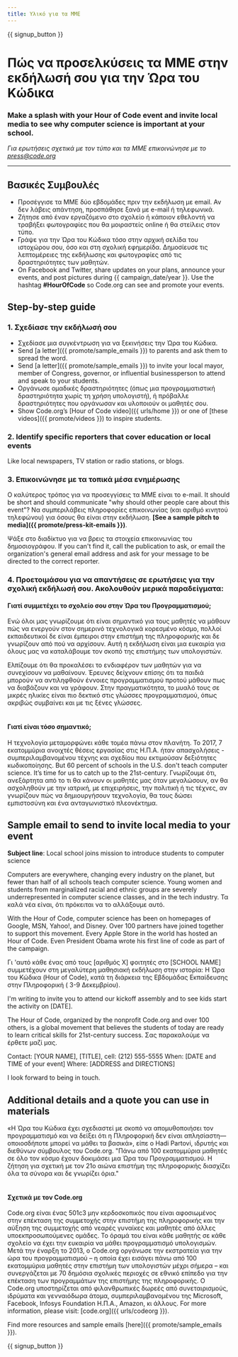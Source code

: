 ```yaml
---
title: Υλικό για τα ΜΜΕ
---
```


{{ signup_button }}

# Πώς να προσελκύσεις τα ΜΜΕ στην εκδήλωσή σου για την Ώρα του Κώδικα

### Make a splash with your Hour of Code event and invite local media to see why computer science is important at your school.

*Για ερωτήσεις σχετικά με τον τύπο και τα ΜΜΕ επικοινώνησε με το <press@code.org>*

* * *

## Βασικές Συμβουλές

- Προσέγγισε τα ΜΜΕ δύο εβδομάδες πριν την εκδήλωση με email. Αν δεν λάβεις απάντηση, προσπάθησε ξανά με e-mail ή τηλεφωνικά.
- Ζήτησε από έναν εργαζόμενο στο σχολείο ή κάποιον εθελοντή να τραβήξει φωτογραφίες που θα μοιραστείς online ή θα στείλεις στον τύπο.
- Γράψε για την Ώρα του Κώδικα τόσο στην αρχική σελίδα του ιστοχώρου σου, όσο και στη σχολική εφημερίδα. Δημοσίευσε τις λεπτομέρειες της εκδήλωσης και φωτογραφίες από τις δραστηριότητες των μαθητών.
- On Facebook and Twitter, share updates on your plans, announce your events, and post pictures during {{ campaign_date/year }}. Use the hashtag **#HourOfCode** so Code.org can see and promote your events.

## Step-by-step guide

### 1. Σχεδίασε την εκδήλωσή σου

- Σχεδίασε μια συγκέντρωση για να ξεκινήσεις την Ώρα του Κώδικα.
- Send [a letter]({{ promote/sample_emails }}) to parents and ask them to spread the word.
- Send [a letter]({{ promote/sample_emails }}) to invite your local mayor, member of Congress, governor, or influential businessperson to attend and speak to your students.
- Οργάνωσε ομαδικές δραστηριότητες (όπως μια προγραμματιστική δραστηριότητα χωρίς τη χρήση υπολογιστή), ή πρόβαλλε δραστηριότητες που οργάνωσαν και υλοποιούν οι μαθητές σου.
- Show Code.org’s [Hour of Code video]({{ urls/home }}) or one of [these videos]({{ promote/videos }}) to inspire students. <br />

### 2. Identify specific reporters that cover education or local events

Like local newspapers, TV station or radio stations, or blogs. <br />

### 3. Επικοινώνησε με τα τοπικά μέσα ενημέρωσης

Ο καλύτερος τρόπος για να προσεγγίσεις τα ΜΜΕ είναι το e-mail. It should be short and should communicate "why should other people care about this event"? Να συμπεριλάβεις πληροφορίες επικοινωνίας (και αριθμό κινητού τηλεφώνου) για όσους θα είναι στην εκδήλωση. **[See a sample pitch to media]({{ promote/press-kit-emails }})**.

Ψάξε στο διαδίκτυο για να βρεις τα στοιχεία επικοινωνίας του δημοσιογράφου. If you can't find it, call the publication to ask, or email the organization's general email address and ask for your message to be directed to the correct reporter. <br />

### 4. Προετοιμάσου για να απαντήσεις σε ερωτήσεις για την σχολική εκδήλωσή σου. Ακολουθούν μερικά παραδείγματα:

#### Γιατί συμμετέχει το σχολείο σου στην Ώρα του Προγραμματισμού;

Ενώ όλοι μας γνωρίζουμε ότι είναι σημαντικό για τους μαθητές να μάθουν πώς να ενεργούν στον σημερινό τεχνολογικά κορεσμένο κόσμο, πολλοί εκπαιδευτικοί δε είναι έμπειροι στην επιστήμη της πληροφορικής και δε γνωρίζουν από πού να αρχίσουν. Αυτή η εκδήλωση είναι μια ευκαιρία για όλους μας να καταλάβουμε τον σκοπό της επιστήμης των υπολογιστών.

Ελπίζουμε ότι θα προκαλέσει το ενδιαφέρον των μαθητών για να συνεχίσουν να μαθαίνουν. Έρευνες δείχνουν επίσης ότι τα παιδιά μπορούν να αντιληφθούν έννοιες προγραμματισμού προτού μάθουν πως να διαβάζουν και να γράφουν. Στην πραγματικότητα, το μυαλό τους σε μικρές ηλικίες είναι πιο δεκτικό στις γλώσσες προγραμματισμού, όπως ακριβώς συμβαίνει και με τις ξένες γλώσσες. <br /> <br />

#### Γιατί είναι τόσο σημαντικό;

Η τεχνολογία μεταμορφώνει κάθε τομέα πάνω στον πλανήτη. Το 2017, 7 εκατομμύρια ανοιχτές θέσεις εργασίας στις Η.Π.Α. ήταν απασχολήσεις - συμπεριλαμβανομένου τέχνης και σχεδίου που εκτιμούσαν δεξιότητες κωδικοποίησης. But 60 percent of schools in the U.S. don't teach computer science. It’s time for us to catch up to the 21st-century. Γνωρίζουμε ότι, ανεξάρτητα από το τι θα κάνουν οι μαθητές μας όταν μεγαλώσουν, αν θα ασχοληθούν με την ιατρική, με επιχειρήσεις, την πολιτική ή τις τέχνες, αν γνωρίζουν πώς να δημιουργήσουν τεχνολογία, θα τους δώσει εμπιστοσύνη και ένα ανταγωνιστικό πλεονέκτημα. <br />

<a id="sample-emails"></a>

## Sample email to send to invite local media to your event

**Subject line**: Local school joins mission to introduce students to computer science

Computers are everywhere, changing every industry on the planet, but fewer than half of all schools teach computer science. Young women and students from marginalized racial and ethnic groups are severely underrepresented in computer science classes, and in the tech industry. Τα καλά νέα είναι, ότι πρόκειται να το αλλάξουμε αυτό.

With the Hour of Code, computer science has been on homepages of Google, MSN, Yahoo!, and Disney. Over 100 partners have joined together to support this movement. Every Apple Store in the world has hosted an Hour of Code. Even President Obama wrote his first line of code as part of the campaign.

Γι 'αυτό κάθε ένας από τους [αριθμός X] φοιτητές στο [SCHOOL NAME] συμμετέχουν στη μεγαλύτερη μαθησιακή εκδήλωση στην ιστορία: Η Ώρα του Κώδικα (Hour of Code), κατά τη διάρκεια της Εβδομάδας Εκπαίδευσης στην Πληροφορική ( 3-9 Δεκεμβρίου).

I'm writing to invite you to attend our kickoff assembly and to see kids start the activity on [DATE].

The Hour of Code, organized by the nonprofit Code.org and over 100 others, is a global movement that believes the students of today are ready to learn critical skills for 21st-century success. Σας παρακαλούμε να έρθετε μαζί μας.

Contact: [YOUR NAME], [TITLE], cell: (212) 555-5555 When: [DATE and TIME of your event] Where: [ADDRESS and DIRECTIONS]

I look forward to being in touch. <br />

## Additional details and a quote you can use in materials

«Η Ώρα του Κώδικα έχει σχεδιαστεί με σκοπό να απομυθοποιήσει τον προγραμματισμό και να δείξει ότι η Πληροφορική δεν είναι απλησίαστη—οποιοσδήποτε μπορεί να μάθει τα βασικά», είπε ο Hadi Partovi, ιδρυτής και διεθύνων σύμβουλος του Code.org. "Πάνω από 100 εκατομμύρια μαθητές σε όλο τον κόσμο έχουν δοκιμάσει μια Ώρα του Προγραμματισμού. Η ζήτηση για σχετική με τον 21ο αιώνα επιστήμη της πληροφορικής διασχίζει όλα τα σύνορα και δε γνωρίζει όρια." <br /> <br />

#### Σχετικά με τον Code.org

Code.org είναι ένας 501c3 μην κερδοσκοπικός που είναι αφοσιωμένος στην επέκταση της συμμετοχής στην επιστήμη της πληροφορικής και την αύξηση της συμμετοχής από νεαρές γυναίκες και μαθητές από άλλες υποεκπροσωπούμενες ομάδες. Το όραμά του είναι κάθε μαθητής σε κάθε σχολείο να έχει την ευκαιρία να μάθει προγραμματισμό υπολογισμών. Μετά την έναρξη το 2013, ο Code.org οργάνωσε την εκστρατεία για την ώρα του προγραμματισμού – η οποία έχει εισάγει πάνω από 100 εκατομμύρια μαθητές στην επιστήμη των υπολογιστών μέχρι σήμερα – και συνεργάζεται με 70 δημόσια σχολικές περιοχές σε εθνικό επίπεδο για την επέκταση των προγραμμάτων της επιστήμης της πληροφορικής. Ο Code.org υποστηρίζεται από φιλανθρωπικές δωρεές από συνεταιρισμούς, ιδρύματα και γενναιόδωρα άτομα, συμπεριλαμβανομένου της Microsoft, Facebook, Infosys Foundation Η.Π.Α., Amazon, κι άλλους. For more information, please visit: [code.org]({{ urls/codeorg }}).

  
Find more resources and sample emails [here]({{ promote/sample_emails }}).

{{ signup_button }}